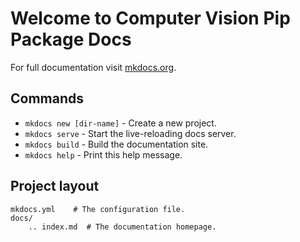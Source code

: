 # Welcome to Computer Vision Pip Package Docs

For full documentation visit [mkdocs.org](https://github.com/nishgaba-ai/computer-vision).

## Commands

* `mkdocs new [dir-name]` - Create a new project.
* `mkdocs serve` - Start the live-reloading docs server.
* `mkdocs build` - Build the documentation site.
* `mkdocs help` - Print this help message.

## Project layout

    mkdocs.yml    # The configuration file.
    docs/
        .. index.md  # The documentation homepage.
